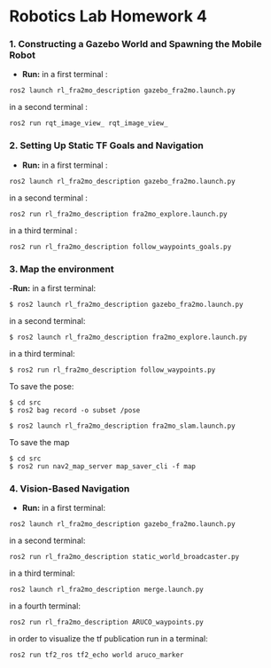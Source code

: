 # Robotics Lab Homework 4

### 1. Constructing a Gazebo World and Spawning the Mobile Robot
- **Run:** 
in a first terminal : 
```
ros2 launch rl_fra2mo_description gazebo_fra2mo.launch.py 
```
in a second terminal :
```
ros2 run rqt_image_view_ rqt_image_view_
```
### 2. Setting Up Static TF Goals and Navigation
- **Run:** 
in a first terminal : 
```
ros2 launch rl_fra2mo_description gazebo_fra2mo.launch.py 
```
in a second terminal :
```
ros2 run rl_fra2mo_description fra2mo_explore.launch.py
```
in a third terminal :
```
ros2 run rl_fra2mo_description follow_waypoints_goals.py
```
### 3. Map the environment
-**Run:**
in a first terminal:
```
$ ros2 launch rl_fra2mo_description gazebo_fra2mo.launch.py
```
in a second terminal:
```
$ ros2 launch rl_fra2mo_description fra2mo_explore.launch.py
```
in a third terminal:
```
$ ros2 run rl_fra2mo_description follow_waypoints.py
```
To save the pose:
```
$ cd src
$ ros2 bag record -o subset /pose
```
```
$ ros2 launch rl_fra2mo_description fra2mo_slam.launch.py
```
To save the map
```
$ cd src
$ ros2 run nav2_map_server map_saver_cli -f map
```

### 4. Vision-Based Navigation
- **Run:** 
in a first terminal: 
```
ros2 launch rl_fra2mo_description gazebo_fra2mo.launch.py 
```
in a second terminal: 
```
ros2 run rl_fra2mo_description static_world_broadcaster.py 
```
in a third terminal:
```
ros2 launch rl_fra2mo_description merge.launch.py 
```
in a fourth terminal:
```
ros2 run rl_fra2mo_description ARUCO_waypoints.py 
```
in order to visualize the tf publication run in a terminal: 
```
ros2 run tf2_ros tf2_echo world aruco_marker 
```
